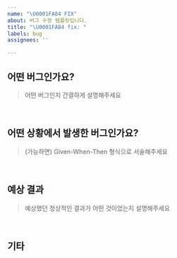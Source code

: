 ```yaml
---
name: "\U0001FA84 FIX"
about: 버그 수정 템플릿입니다.
title: "\U0001FA84 fix: "
labels: bug
assignees: ''

---
```


## 어떤 버그인가요?

> 어떤 버그인지 간결하게 설명해주세요

<br/>

## 어떤 상황에서 발생한 버그인가요?

> (가능하면) Given-When-Then 형식으로 서술해주세요

<br/>

## 예상 결과

> 예상했던 정상적인 결과가 어떤 것이었는지 설명해주세요

<br/>

## 기타
